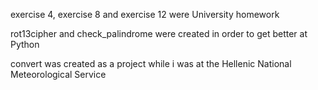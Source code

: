 exercise 4, exercise 8 and exercise 12 were University homework

rot13cipher and check_palindrome were created in order to get better at Python

convert was created as a project while i was at the Hellenic National Meteorological Service
